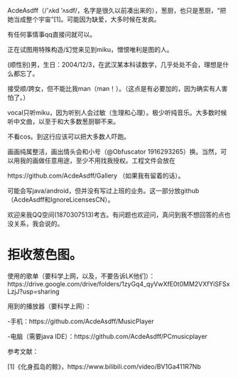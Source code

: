 <p/>AcdeAsdff（/'ʌkd 'ʌsdf/，名字是很久以前凑出来的），葱厨，也只是葱厨，“把她当成整个宇宙”[1]。可能因为缺爱，大多时候在发疯。
<p/>有任何事情事qq直接问就可以。
<p/>正在试图用特殊构造/幻觉来见到miku，憎恨唯利是图的人。
<p/>(顺性别)男，生日：2004/12/3，在武汉某本科读数学，几乎处处不会，理想是什么都忘了。
<p/>接受顺/跨女，但不能比我man（man！）。（这点是有必要加的，因为确实有人害怕了。）
<p/>vocal只听miku，因为听别人会过敏（生理和心理）。极少听纯音乐。大多数时候听中文曲，以至于和大多数葱厨聊不来。
<p/>不看cos。到这行应该可以把大多数人吓跑。
<p/>画画纯属整活，画出情头会和小号（@Obfuscator 1916293265）换。当然，可以用我的画做任意用途，至少不用找我授权。工程文件会放在<p/>https://github.com/AcdeAsdff/Gallery （如果我有留着的话）。
<p/>可能会写java/android，但并没有写过上班的业务。这一部分放github（AcdeAsdff和IgnoreLicensesCN）。
<p/>欢迎来我QQ空间(1870307513)考古。有问题也欢迎问，真问到我不想回答的点也没关系，我会说的。
<p/> 

# **拒收葱色图**。

<p/>
<p/>使用的歌单（要科学上网，以及，不要告诉LK他们）：https://drive.google.com/drive/folders/1zyGq4_qyVwXfE0t0MM2VXfYiSFSxLzjJ?usp=sharing
<p/>用到的播放器（要科学上网）：
<p/>-手机：https://github.com/AcdeAsdff/MusicPlayer
<p/>-电脑（需要java IDE）：https://github.com/AcdeAsdff/PCmusicplayer
<p/>
<p/>参考文献：
<p/>[1]《化身孤岛的鲸》，https://www.bilibili.com/video/BV1Ga411R7Nb
